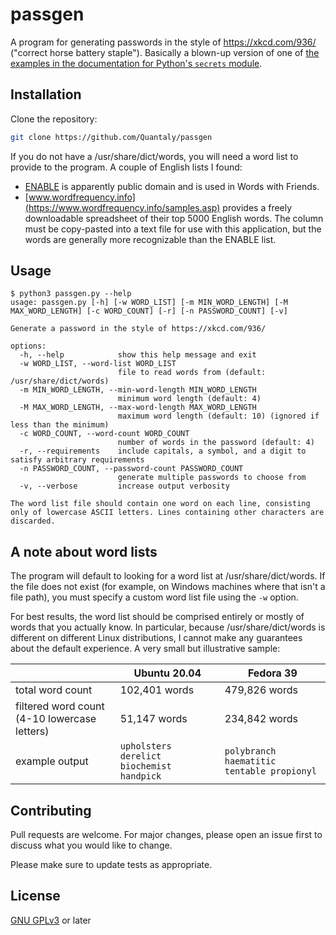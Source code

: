 # passgen

A program for generating passwords in the style of https://xkcd.com/936/ ("correct horse battery staple"). Basically a blown-up version of one of [the examples in the documentation for Python's `secrets` module](https://docs.python.org/3/library/secrets.html#recipes-and-best-practices).

## Installation

Clone the repository:

```sh
git clone https://github.com/Quantaly/passgen
```

If you do not have a /usr/share/dict/words, you will need a word list to provide to the program. A couple of English lists I found:

- [ENABLE](https://www.wordgamedictionary.com/enable/download/enable.txt) is apparently public domain and is used in Words with Friends.
- [www.wordfrequency.info](https://www.wordfrequency.info/samples.asp) provides a freely downloadable spreadsheet of their top 5000 English words. The column must be copy-pasted into a text file for use with this application, but the words are generally more recognizable than the ENABLE list.

## Usage

```
$ python3 passgen.py --help
usage: passgen.py [-h] [-w WORD_LIST] [-m MIN_WORD_LENGTH] [-M MAX_WORD_LENGTH] [-c WORD_COUNT] [-r] [-n PASSWORD_COUNT] [-v]

Generate a password in the style of https://xkcd.com/936/

options:
  -h, --help            show this help message and exit
  -w WORD_LIST, --word-list WORD_LIST
                        file to read words from (default: /usr/share/dict/words)
  -m MIN_WORD_LENGTH, --min-word-length MIN_WORD_LENGTH
                        minimum word length (default: 4)
  -M MAX_WORD_LENGTH, --max-word-length MAX_WORD_LENGTH
                        maximum word length (default: 10) (ignored if less than the minimum)
  -c WORD_COUNT, --word-count WORD_COUNT
                        number of words in the password (default: 4)
  -r, --requirements    include capitals, a symbol, and a digit to satisfy arbitrary requirements
  -n PASSWORD_COUNT, --password-count PASSWORD_COUNT
                        generate multiple passwords to choose from
  -v, --verbose         increase output verbosity

The word list file should contain one word on each line, consisting only of lowercase ASCII letters. Lines containing other characters are discarded.
```

## A note about word lists

The program will default to looking for a word list at /usr/share/dict/words. If the file does not exist (for example, on Windows machines where that isn't a file path), you must specify a custom word list file using the `-w` option.

For best results, the word list should be comprised entirely or mostly of words that you actually know. In particular, because /usr/share/dict/words is different on different Linux distributions, I cannot make any guarantees about the default experience. A very small but illustrative sample:

|                                              | Ubuntu 20.04                              | Fedora 39                                  |
| -------------------------------------------- | ----------------------------------------- | ------------------------------------------ |
| total word count                             | 102,401 words                             | 479,826 words                              |
| filtered word count (4-10 lowercase letters) | 51,147 words                              | 234,842 words                              |
| example output                               | `upholsters derelict biochemist handpick` | `polybranch haematitic tentable propionyl` |

## Contributing

Pull requests are welcome. For major changes, please open an issue first
to discuss what you would like to change.

Please make sure to update tests as appropriate. <!-- is what this template says, imagine having tests lol -->

## License

[GNU GPLv3](https://choosealicense.com/licenses/gpl-3.0/) or later
